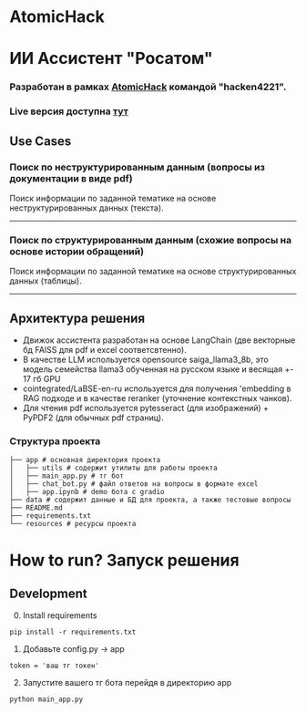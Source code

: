 # AtomicHack
# ИИ Ассистент "Росатом"

### Разработан в рамках [AtomicHack](https://atomichack.ru/) командой "hacken4221".

### Live версия доступна [тут](https://t.me/rosatom_support_bot)

## Use Cases

### Поиск по неструктурированным данным (вопросы из документации в виде pdf)


Поиск информации по заданной тематике на основе неструктурированных данных (текста).

----

### Поиск по структурированным данным (схожие вопросы на основе истории обращений)


Поиск информации по заданной тематике на основе структурированных данных (таблицы).

----

## Архитектура решения

<!-- <img src="./resources/photo_2024-06-16_08-26-36.jpg" alt="Архитектура решения" width="700"/> -->

* Движок ассистента разработан на основе LangChain (две векторные бд FAISS для pdf и excel соответсвтенно). 
* В качестве LLM используется opensource saiga_llama3_8b, это модель семейства llama3 обученная на русском языке и весящая +- 17 гб GPU 
* cointegrated/LaBSE-en-ru используется для получения 'embedding в RAG подходе и в качестве reranker (уточнение контекстных чанков).
* Для чтения pdf используется pytesseract (для изображений) + PyPDF2 (для обычных pdf страниц).
 
### Структура проекта

```
├── app # основная директория проекта
│   ├── utils # содержит утилиты для работы проекта
│   ├── main_app.py # тг бот
│   ├── chat_bot.py # файл ответов на вопросы в формате excel
│   ├── app.ipynb # demo бота с gradio
├── data # содержит данные и БД для проекта, а также тестовые вопросы
├── README.md
├── requirements.txt
└── resources # ресурсы проекта
```

# How to run? Запуск решения

## Development

0. Install requirements

```
pip install -r requirements.txt
```
1. Добавьте config.py -> app
```
token = 'ваш тг токен'
```
2. Запустите вашего тг бота перейдя в директорию app
```
python main_app.py
```